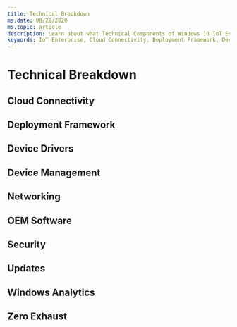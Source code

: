 ```yaml
---
title: Technical Breakdown
ms.date: 08/28/2020
ms.topic: article
description: Learn about what Technical Components of Windows 10 IoT Enterprise.
keywords: IoT Enterprise, Cloud Connectivity, Deployment Framework, Device Drivers, Device Management, Networking, OEM Software, Security, Updates, Windows Analytics, Zero Exhaust
---
```


# Technical Breakdown

## Cloud Connectivity

## Deployment Framework

## Device Drivers

## Device Management

## Networking

## OEM Software

## Security

## Updates

## Windows Analytics

## Zero Exhaust
